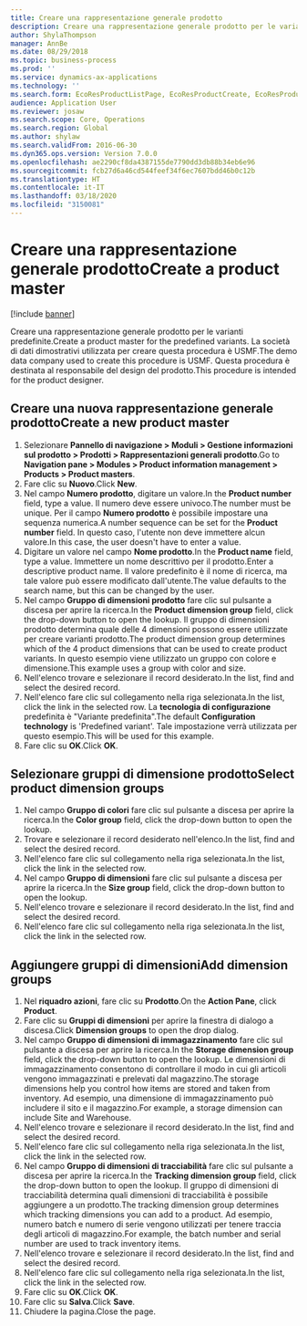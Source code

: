 ```yaml
---
title: Creare una rappresentazione generale prodotto
description: Creare una rappresentazione generale prodotto per le varianti predefinite.
author: ShylaThompson
manager: AnnBe
ms.date: 08/29/2018
ms.topic: business-process
ms.prod: ''
ms.service: dynamics-ax-applications
ms.technology: ''
ms.search.form: EcoResProductListPage, EcoResProductCreate, EcoResProductDetails, EcoResProductInventoryDimensionGroups
audience: Application User
ms.reviewer: josaw
ms.search.scope: Core, Operations
ms.search.region: Global
ms.author: shylaw
ms.search.validFrom: 2016-06-30
ms.dyn365.ops.version: Version 7.0.0
ms.openlocfilehash: ae2290cf8da4387155de7790dd3db88b34eb6e96
ms.sourcegitcommit: fcb27d6a46cd544feef34f6ec7607bdd46b0c12b
ms.translationtype: HT
ms.contentlocale: it-IT
ms.lasthandoff: 03/18/2020
ms.locfileid: "3150081"
---
```

# <a name="create-a-product-master"></a><span data-ttu-id="86040-103">Creare una rappresentazione generale prodotto</span><span class="sxs-lookup"><span data-stu-id="86040-103">Create a product master</span></span>

[!include [banner](../../includes/banner.md)]

<span data-ttu-id="86040-104">Creare una rappresentazione generale prodotto per le varianti predefinite.</span><span class="sxs-lookup"><span data-stu-id="86040-104">Create a product master for the predefined variants.</span></span> <span data-ttu-id="86040-105">La società di dati dimostrativi utilizzata per creare questa procedura è USMF.</span><span class="sxs-lookup"><span data-stu-id="86040-105">The demo data company used to create this procedure is USMF.</span></span> <span data-ttu-id="86040-106">Questa procedura è destinata al responsabile del design del prodotto.</span><span class="sxs-lookup"><span data-stu-id="86040-106">This procedure is intended for the product designer.</span></span>


## <a name="create-a-new-product-master"></a><span data-ttu-id="86040-107">Creare una nuova rappresentazione generale prodotto</span><span class="sxs-lookup"><span data-stu-id="86040-107">Create a new product master</span></span>
1. <span data-ttu-id="86040-108">Selezionare **Pannello di navigazione > Moduli > Gestione informazioni sul prodotto > Prodotti > Rappresentazioni generali prodotto**.</span><span class="sxs-lookup"><span data-stu-id="86040-108">Go to **Navigation pane > Modules > Product information management > Products > Product masters**.</span></span>
2. <span data-ttu-id="86040-109">Fare clic su **Nuovo**.</span><span class="sxs-lookup"><span data-stu-id="86040-109">Click **New**.</span></span>
3. <span data-ttu-id="86040-110">Nel campo **Numero prodotto**, digitare un valore.</span><span class="sxs-lookup"><span data-stu-id="86040-110">In the **Product number** field, type a value.</span></span> <span data-ttu-id="86040-111">Il numero deve essere univoco.</span><span class="sxs-lookup"><span data-stu-id="86040-111">The number must be unique.</span></span> <span data-ttu-id="86040-112">Per il campo **Numero prodotto** è possibile impostare una sequenza numerica.</span><span class="sxs-lookup"><span data-stu-id="86040-112">A number sequence can be set for the **Product number** field.</span></span> <span data-ttu-id="86040-113">In questo caso, l'utente non deve immettere alcun valore.</span><span class="sxs-lookup"><span data-stu-id="86040-113">In this case, the user doesn't have to enter a value.</span></span>
4. <span data-ttu-id="86040-114">Digitare un valore nel campo **Nome prodotto**.</span><span class="sxs-lookup"><span data-stu-id="86040-114">In the **Product name** field, type a value.</span></span> <span data-ttu-id="86040-115">Immettere un nome descrittivo per il prodotto.</span><span class="sxs-lookup"><span data-stu-id="86040-115">Enter a descriptive product name.</span></span> <span data-ttu-id="86040-116">Il valore predefinito è il nome di ricerca, ma tale valore può essere modificato dall'utente.</span><span class="sxs-lookup"><span data-stu-id="86040-116">The value defaults to the search name, but this can be changed by the user.</span></span>
5. <span data-ttu-id="86040-117">Nel campo **Gruppo di dimensioni prodotto** fare clic sul pulsante a discesa per aprire la ricerca.</span><span class="sxs-lookup"><span data-stu-id="86040-117">In the **Product dimension group** field, click the drop-down button to open the lookup.</span></span> <span data-ttu-id="86040-118">Il gruppo di dimensioni prodotto determina quale delle 4 dimensioni possono essere utilizzate per creare varianti prodotto.</span><span class="sxs-lookup"><span data-stu-id="86040-118">The product dimension group determines which of the 4 product dimensions that can be used to create product variants.</span></span> <span data-ttu-id="86040-119">In questo esempio viene utilizzato un gruppo con colore e dimensione.</span><span class="sxs-lookup"><span data-stu-id="86040-119">This example uses a group with color and size.</span></span>
6. <span data-ttu-id="86040-120">Nell'elenco trovare e selezionare il record desiderato.</span><span class="sxs-lookup"><span data-stu-id="86040-120">In the list, find and select the desired record.</span></span>
7. <span data-ttu-id="86040-121">Nell'elenco fare clic sul collegamento nella riga selezionata.</span><span class="sxs-lookup"><span data-stu-id="86040-121">In the list, click the link in the selected row.</span></span> <span data-ttu-id="86040-122">La **tecnologia di configurazione** predefinita è "Variante predefinita".</span><span class="sxs-lookup"><span data-stu-id="86040-122">The default **Configuration technology** is 'Predefined variant'.</span></span> <span data-ttu-id="86040-123">Tale impostazione verrà utilizzata per questo esempio.</span><span class="sxs-lookup"><span data-stu-id="86040-123">This will be used for this example.</span></span>
8. <span data-ttu-id="86040-124">Fare clic su **OK**.</span><span class="sxs-lookup"><span data-stu-id="86040-124">Click **OK**.</span></span>

## <a name="select-product-dimension-groups"></a><span data-ttu-id="86040-125">Selezionare gruppi di dimensione prodotto</span><span class="sxs-lookup"><span data-stu-id="86040-125">Select product dimension groups</span></span>
1. <span data-ttu-id="86040-126">Nel campo **Gruppo di colori** fare clic sul pulsante a discesa per aprire la ricerca.</span><span class="sxs-lookup"><span data-stu-id="86040-126">In the **Color group** field, click the drop-down button to open the lookup.</span></span>
2. <span data-ttu-id="86040-127">Trovare e selezionare il record desiderato nell'elenco.</span><span class="sxs-lookup"><span data-stu-id="86040-127">In the list, find and select the desired record.</span></span>
3. <span data-ttu-id="86040-128">Nell'elenco fare clic sul collegamento nella riga selezionata.</span><span class="sxs-lookup"><span data-stu-id="86040-128">In the list, click the link in the selected row.</span></span>
4. <span data-ttu-id="86040-129">Nel campo **Gruppo di dimensioni** fare clic sul pulsante a discesa per aprire la ricerca.</span><span class="sxs-lookup"><span data-stu-id="86040-129">In the **Size group** field, click the drop-down button to open the lookup.</span></span>
5. <span data-ttu-id="86040-130">Nell'elenco trovare e selezionare il record desiderato.</span><span class="sxs-lookup"><span data-stu-id="86040-130">In the list, find and select the desired record.</span></span>
6. <span data-ttu-id="86040-131">Nell'elenco fare clic sul collegamento nella riga selezionata.</span><span class="sxs-lookup"><span data-stu-id="86040-131">In the list, click the link in the selected row.</span></span>

## <a name="add-dimension-groups"></a><span data-ttu-id="86040-132">Aggiungere gruppi di dimensioni</span><span class="sxs-lookup"><span data-stu-id="86040-132">Add dimension groups</span></span>
1. <span data-ttu-id="86040-133">Nel **riquadro azioni**, fare clic su **Prodotto**.</span><span class="sxs-lookup"><span data-stu-id="86040-133">On the **Action Pane**, click **Product**.</span></span>
2. <span data-ttu-id="86040-134">Fare clic su **Gruppi di dimensioni** per aprire la finestra di dialogo a discesa.</span><span class="sxs-lookup"><span data-stu-id="86040-134">Click **Dimension groups** to open the drop dialog.</span></span>
3. <span data-ttu-id="86040-135">Nel campo **Gruppo di dimensioni di immagazzinamento** fare clic sul pulsante a discesa per aprire la ricerca.</span><span class="sxs-lookup"><span data-stu-id="86040-135">In the **Storage dimension group** field, click the drop-down button to open the lookup.</span></span> <span data-ttu-id="86040-136">Le dimensioni di immagazzinamento consentono di controllare il modo in cui gli articoli vengono immagazzinati e prelevati dal magazzino.</span><span class="sxs-lookup"><span data-stu-id="86040-136">The storage dimensions help you control how items are stored and taken from inventory.</span></span> <span data-ttu-id="86040-137">Ad esempio, una dimensione di immagazzinamento può includere il sito e il magazzino.</span><span class="sxs-lookup"><span data-stu-id="86040-137">For example, a storage dimension can include Site and Warehouse.</span></span>
4. <span data-ttu-id="86040-138">Nell'elenco trovare e selezionare il record desiderato.</span><span class="sxs-lookup"><span data-stu-id="86040-138">In the list, find and select the desired record.</span></span>
5. <span data-ttu-id="86040-139">Nell'elenco fare clic sul collegamento nella riga selezionata.</span><span class="sxs-lookup"><span data-stu-id="86040-139">In the list, click the link in the selected row.</span></span>
6. <span data-ttu-id="86040-140">Nel campo **Gruppo di dimensioni di tracciabilità** fare clic sul pulsante a discesa per aprire la ricerca.</span><span class="sxs-lookup"><span data-stu-id="86040-140">In the **Tracking dimension group** field, click the drop-down button to open the lookup.</span></span> <span data-ttu-id="86040-141">Il gruppo di dimensioni di tracciabilità determina quali dimensioni di tracciabilità è possibile aggiungere a un prodotto.</span><span class="sxs-lookup"><span data-stu-id="86040-141">The tracking dimension group determines which tracking dimensions you can add to a product.</span></span> <span data-ttu-id="86040-142">Ad esempio, numero batch e numero di serie vengono utilizzati per tenere traccia degli articoli di magazzino.</span><span class="sxs-lookup"><span data-stu-id="86040-142">For example, the batch number and serial number are used to track inventory items.</span></span>
7. <span data-ttu-id="86040-143">Nell'elenco trovare e selezionare il record desiderato.</span><span class="sxs-lookup"><span data-stu-id="86040-143">In the list, find and select the desired record.</span></span>
8. <span data-ttu-id="86040-144">Nell'elenco fare clic sul collegamento nella riga selezionata.</span><span class="sxs-lookup"><span data-stu-id="86040-144">In the list, click the link in the selected row.</span></span>
9. <span data-ttu-id="86040-145">Fare clic su **OK**.</span><span class="sxs-lookup"><span data-stu-id="86040-145">Click **OK**.</span></span>
10. <span data-ttu-id="86040-146">Fare clic su **Salva**.</span><span class="sxs-lookup"><span data-stu-id="86040-146">Click **Save**.</span></span>
11. <span data-ttu-id="86040-147">Chiudere la pagina.</span><span class="sxs-lookup"><span data-stu-id="86040-147">Close the page.</span></span>

